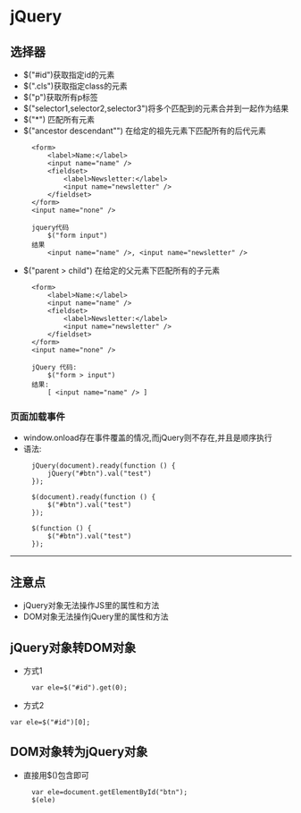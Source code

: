# jQuery
## 选择器
- $("#id")获取指定id的元素
- $(".cls")获取指定class的元素
- $("p")获取所有p标签
- $("selector1,selector2,selector3")将多个匹配到的元素合并到一起作为结果
- $("*") 匹配所有元素
- $("ancestor descendant"") 在给定的祖先元素下匹配所有的后代元素
    >
        <form>
            <label>Name:</label>
            <input name="name" />
            <fieldset>
                <label>Newsletter:</label>
                <input name="newsletter" />
            </fieldset>
        </form>
        <input name="none" />

        jquery代码
            $("form input")
        结果
            <input name="name" />, <input name="newsletter" /> 
- $("parent > child") 在给定的父元素下匹配所有的子元素
    >
        <form>
            <label>Name:</label>
            <input name="name" />
            <fieldset>
                <label>Newsletter:</label>
                <input name="newsletter" />
            </fieldset>
        </form>
        <input name="none" />

        jQuery 代码:
            $("form > input")
        结果:
            [ <input name="name" /> ]
### 页面加载事件
- window.onload存在事件覆盖的情况,而jQuery则不存在,并且是顺序执行
- 语法:
    >
        jQuery(document).ready(function () {
            jQuery("#btn").val("test")
        });

        $(document).ready(function () {
            $("#btn").val("test")
        });

        $(function () {
            $("#btn").val("test")
        });
---
## 注意点
- jQuery对象无法操作JS里的属性和方法
- DOM对象无法操作jQuery里的属性和方法
## jQuery对象转DOM对象
- 方式1
    >
        var ele=$("#id").get(0);
- 方式2
>
    var ele=$("#id")[0];
## DOM对象转为jQuery对象
- 直接用$()包含即可
    >
        var ele=document.getElementById("btn");
        $(ele)